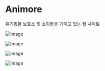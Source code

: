 # Animore

유기동물 보호소 및 쇼핑몰을 가지고 있는 웹 사이트

![image](https://user-images.githubusercontent.com/80400175/235494878-0a87e432-eea2-42dd-b558-ad8cc52a0843.png)

![image](https://user-images.githubusercontent.com/80400175/235494764-f4ebf13a-d34a-4c60-86f1-6cc2123308ef.png)

![image](https://user-images.githubusercontent.com/80400175/235494799-210cd822-aa74-4d6c-9b1d-c8b9237ea5ae.png)

![image](https://user-images.githubusercontent.com/80400175/235494813-0590c6b4-6a2d-49d6-8562-e17f8b2d963c.png)


